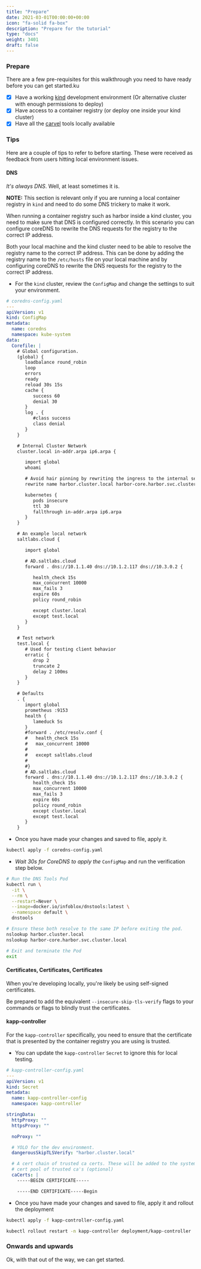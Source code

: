 ```yaml
---
title: "Prepare"
date: 2021-03-01T00:00:00+00:00
icon: "fa-solid fa-box"
description: "Prepare for the tutorial"
type: "docs"
weight: 3401
draft: false
---
```


### Prepare

There are a few pre-requisites for this walkthrough you need to have ready before you can get started.ku

- [x] Have a working [kind](https://kind.sigs.k8s.io/) development environment (Or alternative cluster with enough permissions to deploy)
- [x] Have access to a container registry (or deploy one inside your kind cluster)
- [x] Have all the [carvel](https://carvel.dev) tools locally available

### Tips

Here are a couple of tips to refer to before starting. These were received as feedback from users hitting local environment issues.

#### DNS

_It's always DNS_. Well, at least sometimes it is.

**NOTE:** This section is relevant only if you are running a local container registry in `kind` and need to do some DNS trickery to make it work.

When running a container registry such as harbor inside a kind cluster, you need to make sure that DNS is configured correctly. In this scenario you can configure coreDNS to rewrite the DNS requests for the registry to the correct IP address.

Both your local machine and the kind cluster need to be able to resolve the registry name to the correct IP address. This can be done by adding the registry name to the `/etc/hosts` file on your local machine and by configuring coreDNS to rewrite the DNS requests for the registry to the correct IP address.

- For the `kind` cluster, review the `ConfigMap` and change the settings to suit your environment.

```yaml
# coredns-config.yaml
---
apiVersion: v1
kind: ConfigMap
metadata:
  name: coredns
  namespace: kube-system
data:
  Corefile: |
    # Global configuration.
    (global) {
       loadbalance round_robin
       loop
       errors
       ready
       reload 30s 15s
       cache {
          success 60
          denial 30
       }
       log . {
          #class success
          class denial
       }
    }

    # Internal Cluster Network
    cluster.local in-addr.arpa ip6.arpa {

       import global
       whoami

       # Avoid hair pinning by rewriting the ingress to the internal service
       rewrite name harbor.cluster.local harbor-core.harbor.svc.cluster.local

       kubernetes {
          pods insecure
          ttl 30
          fallthrough in-addr.arpa ip6.arpa
       }
    }

    # An example local network
    saltlabs.cloud {

       import global

       # AD.saltlabs.cloud
       forward . dns://10.1.1.40 dns://10.1.2.117 dns://10.3.0.2 {

          health_check 15s
          max_concurrent 10000
          max_fails 3
          expire 60s
          policy round_robin

          except cluster.local
          except test.local
       }
    }

    # Test network
    test.local {
       # Used for testing client behavior
       erratic {
          drop 2
          truncate 2
          delay 2 100ms
       }
    }

    # Defaults
    . {
       import global
       prometheus :9153
       health {
          lameduck 5s
       }
       #forward . /etc/resolv.conf {
       #   health_check 15s
       #   max_concurrent 10000
       #
       #   except saltlabs.cloud
       #
       #}
       # AD.saltlabs.cloud
       forward . dns://10.1.1.40 dns://10.1.2.117 dns://10.3.0.2 {
          health_check 15s
          max_concurrent 10000
          max_fails 3
          expire 60s
          policy round_robin
          except cluster.local
          except test.local
       }
    }
```

- Once you have made your changes and saved to file, apply it.

```bash
kubectl apply -f coredns-config.yaml
```

- _Wait 30s for CoreDNS to apply the_ `ConfigMap` and run the verification step below.

```bash
# Run the DNS Tools Pod
kubectl run \
  -it \
  --rm \
  --restart=Never \
  --image=docker.io/infoblox/dnstools:latest \
  --namespace default \
  dnstools

# Ensure these both resolve to the same IP before exiting the pod.
nslookup harbor.cluster.local
nslookup harbor-core.harbor.svc.cluster.local

# Exit and terminate the Pod
exit
```

#### Certificates, Certificates, Certificates

When you're developing locally, you're likely be using self-signed certificates.

Be prepared to add the equivalent `--insecure-skip-tls-verify` flags to your commands or flags to blindly trust the certificates.

#### kapp-controller

For the `kapp-controller` specifically, you need to ensure that the certificate that is presented by the container registry you are using is trusted.

- You can update the `kapp-controller` `Secret` to ignore this for local testing.

```yaml
# kapp-controller-config.yaml
---
apiVersion: v1
kind: Secret
metadata:
  name: kapp-controller-config
  namespace: kapp-controller

stringData:
  httpProxy: ""
  httpsProxy: ""

  noProxy: ""

  # YOLO for the dev environment.
  dangerousSkipTLSVerify: "harbor.cluster.local"

  # A cert chain of trusted ca certs. These will be added to the system-wide
  # cert pool of trusted ca's (optional)
  caCerts: |
    -----BEGIN CERTIFICATE-----

    -----END CERTIFICATE-----Begin
```

- Once you have made your changes and saved to file, apply it and rollout the deployment

```bash
kubectl apply -f kapp-controller-config.yaml

kubectl rollout restart -n kapp-controller deployment/kapp-controller
```

### Onwards and upwards

Ok, with that out of the way, we can get started.
